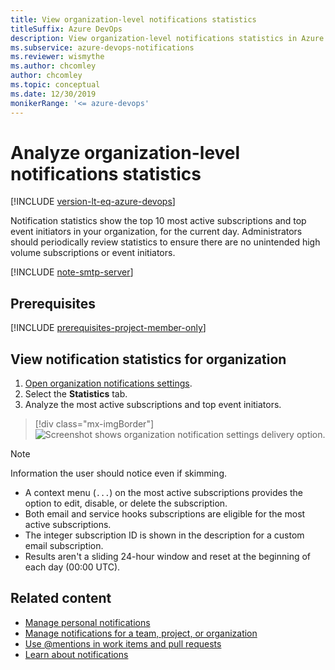 ```yaml
---
title: View organization-level notifications statistics
titleSuffix: Azure DevOps
description: View organization-level notifications statistics in Azure DevOps.
ms.subservice: azure-devops-notifications
ms.reviewer: wismythe
ms.author: chcomley
author: chcomley
ms.topic: conceptual
ms.date: 12/30/2019
monikerRange: '<= azure-devops'
---
```


# Analyze organization-level notifications statistics

[!INCLUDE [version-lt-eq-azure-devops](../../includes/version-lt-eq-azure-devops.md)]

Notification statistics show the top 10 most active subscriptions and top event initiators in your organization, for the current day. Administrators should periodically review statistics to ensure there are no unintended high volume subscriptions or event initiators.

[!INCLUDE [note-smtp-server](includes/note-smtp-server.md)]

## Prerequisites

[!INCLUDE [prerequisites-project-member-only](../../includes/prerequisites-project-member-only.md)]

## View notification statistics for organization

1. [Open organization notifications settings](navigating-the-ui.md#open-org-level).
2. Select the **Statistics** tab.
3. Analyze the most active subscriptions and top event initiators.

> [!div class="mx-imgBorder"] 
>![Screenshot shows organization notification settings delivery option.](media/view-organization-notification-stats.png)

> [!NOTE]
> Information the user should notice even if skimming.
>* A context menu (`...`) on the most active subscriptions provides the option to edit, disable, or delete the subscription.
>* Both email and service hooks subscriptions are eligible for the most active subscriptions.
>* The integer subscription ID is shown in the description for a custom email subscription.
>* Results aren't a sliding 24-hour window and reset at the beginning of each day (00:00 UTC).

## Related content

- [Manage personal notifications](manage-your-personal-notifications.md)
- [Manage notifications for a team, project, or organization](manage-team-group-global-organization-notifications.md)
- [Use @mentions in work items and pull requests](at-mentions.md)
- [Learn about notifications](about-notifications.md)
